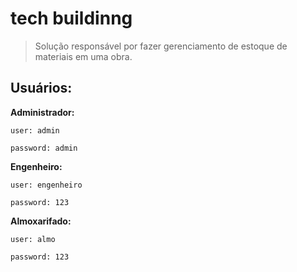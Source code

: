 # tech buildinng
>Solução responsável por fazer gerenciamento de estoque de materiais em uma obra.

## Usuários:
**Administrador:**

```user: admin```

```password: admin```

**Engenheiro:**

```user: engenheiro```

```password: 123```

**Almoxarifado:**

```user: almo```

```password: 123```

